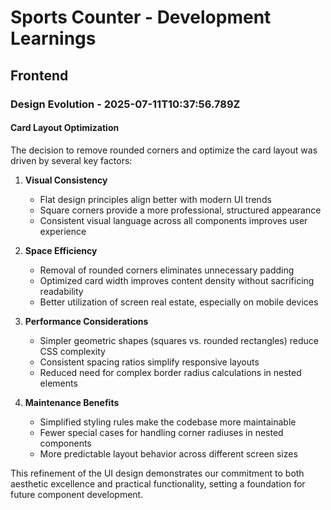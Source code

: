 # Sports Counter - Development Learnings

## Frontend

### Design Evolution - 2025-07-11T10:37:56.789Z

#### Card Layout Optimization
The decision to remove rounded corners and optimize the card layout was driven by several key factors:

1. **Visual Consistency**
   - Flat design principles align better with modern UI trends
   - Square corners provide a more professional, structured appearance
   - Consistent visual language across all components improves user experience

2. **Space Efficiency**
   - Removal of rounded corners eliminates unnecessary padding
   - Optimized card width improves content density without sacrificing readability
   - Better utilization of screen real estate, especially on mobile devices

3. **Performance Considerations**
   - Simpler geometric shapes (squares vs. rounded rectangles) reduce CSS complexity
   - Consistent spacing ratios simplify responsive layouts
   - Reduced need for complex border radius calculations in nested elements

4. **Maintenance Benefits**
   - Simplified styling rules make the codebase more maintainable
   - Fewer special cases for handling corner radiuses in nested components
   - More predictable layout behavior across different screen sizes

This refinement of the UI design demonstrates our commitment to both aesthetic excellence and practical functionality, setting a foundation for future component development.
